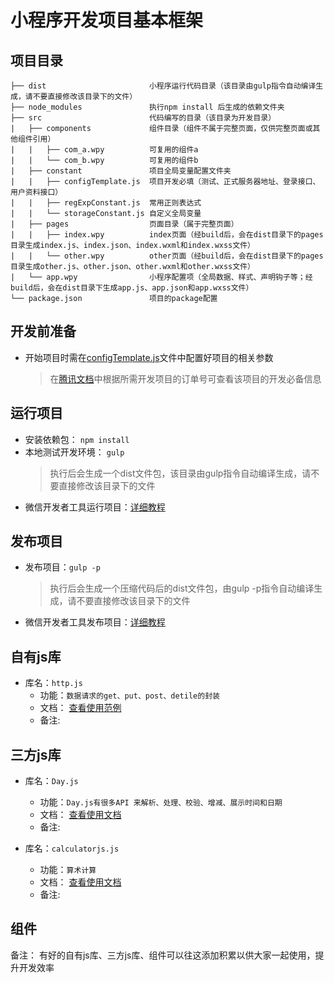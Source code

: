# 小程序开发项目基本框架
## 项目目录
```
├── dist                       小程序运行代码目录（该目录由gulp指令自动编译生成，请不要直接修改该目录下的文件）
├── node_modules               执行npm install 后生成的依赖文件夹 
├── src                        代码编写的目录（该目录为开发目录）
|   ├── components             组件目录（组件不属于完整页面，仅供完整页面或其他组件引用）
|   |   ├── com_a.wpy          可复用的组件a
|   |   └── com_b.wpy          可复用的组件b
|   ├── constant               项目全局变量配置文件夹
|   |   ├── configTemplate.js  项目开发必填（测试、正式服务器地址、登录接口、用户资料接口）
|   |   ├── regExpConstant.js  常用正则表达式
|   |   └── storageConstant.js 自定义全局变量
|   ├── pages                  页面目录（属于完整页面）
|   |   ├── index.wpy          index页面（经build后，会在dist目录下的pages目录生成index.js、index.json、index.wxml和index.wxss文件）
|   |   └── other.wpy          other页面（经build后，会在dist目录下的pages目录生成other.js、other.json、other.wxml和other.wxss文件）
|   └── app.wpy                小程序配置项（全局数据、样式、声明钩子等；经build后，会在dist目录下生成app.js、app.json和app.wxss文件）
└── package.json               项目的package配置
```
## 开发前准备
 * 开始项目时需在[configTemplate.js](..\src\constant\configTemplate.js)文件中配置好项目的相关参数
    >在[腾讯文档](https://docs.qq.com/sheet/BqI21X2yZIht16aEvJ2OmCjn1V9HaE4ejMTJ1ikqaA01VCbM4)中根据所需开发项目的订单号可查看该项目的开发必备信息

## 运行项目
* 安装依赖包： `npm install`
* 本地测试开发环境： `gulp`
  > 执行后会生成一个dist文件包，该目录由gulp指令自动编译生成，请不要直接修改该目录下的文件
* 微信开发者工具运行项目：[详细教程](https://docs.qq.com/doc/DcElWR1dzWkpHT0Ju)

 
## 发布项目
* 发布项目：`gulp -p`
  > 执行后会生成一个压缩代码后的dist文件包，由gulp -p指令自动编译生成，请不要直接修改该目录下的文件
* 微信开发者工具发布项目：[详细教程](https://docs.qq.com/doc/DUXhpV0toY2FWU0ds)

## 自有js库
* 库名：`http.js`
  * 功能：`数据请求的get、put、post、detile的封装`
  * 文档： [查看使用范例](..\manual\http.md)
  * 备注:

## 三方js库
* 库名：`Day.js`
  - 功能：`Day.js有很多API 来解析、处理、校验、增减、展示时间和日期`
  - 文档： [查看使用文档](https://github.com/iamkun/dayjs/blob/HEAD/docs/zh-cn/README.zh-CN.md)
  - 备注:

* 库名：`calculatorjs.js`
  - 功能：`算术计算`
  - 文档： [查看使用文档](https://github.com/fzred/calculatorjs/blob/master/README-ZH.md)
  - 备注:

## 组件



备注： 有好的自有js库、三方js库、组件可以往这添加积累以供大家一起使用，提升开发效率
  



